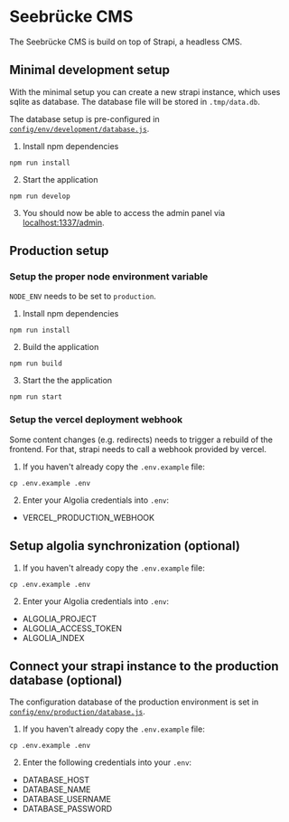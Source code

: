 # Seebrücke CMS

The Seebrücke CMS is build on top of Strapi, a headless CMS.

## Minimal development setup

With the minimal setup you can create a new strapi instance, which uses sqlite as database. The database file will be stored in `.tmp/data.db`.

The database setup is pre-configured in [`config/env/development/database.js`](/config/env/development/database.js).

1. Install npm dependencies

`npm run install`

2. Start the application

`npm run develop`

3. You should now be able to access the admin panel via [localhost:1337/admin](http://localhost:1337/admin).


## Production setup

### Setup the proper node environment variable

`NODE_ENV` needs to be set to `production`.

1. Install npm dependencies

`npm run install`

2. Build the application

`npm run build`

3. Start the the application

`npm run start`


### Setup the vercel deployment webhook

Some content changes (e.g. redirects) needs to trigger a rebuild of the frontend. For that, strapi needs to call a webhook provided by vercel.

1. If you haven't already copy the `.env.example` file:

`cp .env.example .env`

2. Enter your Algolia credentials into `.env`:

- VERCEL_PRODUCTION_WEBHOOK


## Setup algolia synchronization (optional)

1. If you haven't already copy the `.env.example` file:

`cp .env.example .env`

2. Enter your Algolia credentials into `.env`:

- ALGOLIA_PROJECT
- ALGOLIA_ACCESS_TOKEN
- ALGOLIA_INDEX


## Connect your strapi instance to the production database (optional)

The configuration database of the production environment is set in [`config/env/production/database.js`](/config/env/production/database.js).

1. If you haven't already copy the `.env.example` file:

`cp .env.example .env`

2. Enter the following credentials into your `.env`:

- DATABASE_HOST
- DATABASE_NAME
- DATABASE_USERNAME
- DATABASE_PASSWORD
